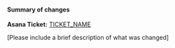 #### Summary of changes

**Asana Ticket:** [TICKET_NAME](TICKET_LINK)

[Please include a brief description of what was changed]
